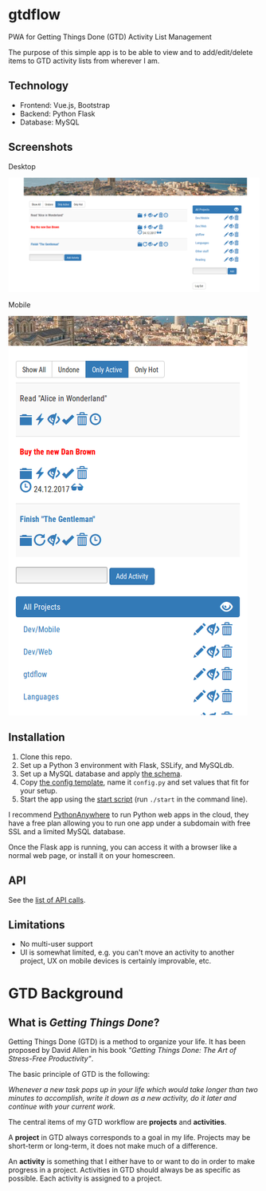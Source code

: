 gtdflow
======= 
PWA for Getting Things Done (GTD) Activity List Management

The purpose of this simple app is to be able to view and to add/edit/delete items to GTD activity lists from wherever I am.

Technology
-------
* Frontend: Vue.js, Bootstrap
* Backend: Python Flask
* Database: MySQL

Screenshots
-------
Desktop

![Screenshot Desktop](doc/screenshot-desktop.png)

Mobile

![Screenshot Mobile](doc/screenshot-mobile.png)

Installation
-------
1. Clone this repo. 
1. Set up a Python 3 environment with Flask, SSLify, and MySQLdb.
1. Set up a MySQL database and apply [the schema](db/schema.sql). 
1. Copy [the config template](/config.py.template), name it `config.py` and set values that fit for your setup.
1. Start the app using the [start script](start) (run `./start` in the command line).

I recommend [PythonAnywhere](https://www.pythonanywhere.com/) to run Python web apps in the cloud, they have a free plan allowing you to run one app under a subdomain with free SSL and a limited MySQL database.

Once the Flask app is running, you can access it with a browser like a normal web page, or install it on your homescreen.

API
-------
See the [list of API calls](doc/REST-API.txt).

Limitations
-------
* No multi-user support
* UI is somewhat limited, e.g. you can't move an activity to another project, UX on mobile devices is certainly improvable, etc.

GTD Background
=======

What is *Getting Things Done*? 
-------
Getting Things Done (GTD) is a method to organize your life. It has been proposed by David Allen in his book *"Getting Things Done: The Art of Stress-Free Productivity"*.

The basic principle of GTD is the following:

*Whenever a new task pops up in your life which would take longer than two minutes to accomplish, write it down as a new activity, do it later and continue with your current work.*

The central items of my GTD workflow are **projects** and **activities**. 

A **project** in GTD always corresponds to a goal in my life. Projects may be short-term or long-term, it does not make much of a difference. 

An **activity** is something that I either have to or want to do in order to make progress in a project. Activities in GTD should always be as specific as possible. Each activity is assigned to a project.